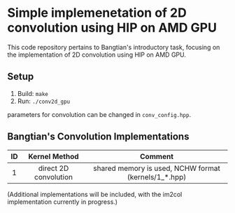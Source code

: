 # Simple implemenetation of 2D convolution using HIP on AMD GPU
This code repository pertains to Bangtian's introductory task, focusing on the implementation of 2D convolution using HIP on AMD GPU.

## Setup
1. Build: `make`
2. Run: `./conv2d_gpu`

parameters for convolution can be changed in `conv_config.hpp`.

## Bangtian's Convolution Implementations
<!-- Description about code -->
| ID  |            Kernel Method             |                                           Comment                                            | 
|:---:|:------------------------------------:|:--------------------------------------------------------------------------------------------:|  
| 1  | direct 2D convolution  |                        shared memory is used, NCHW format   (kernels/1_*.hpp)                         |
<!--  Description about code -->

(Additional implementations will be included, with the im2col implementation currently in progress.)